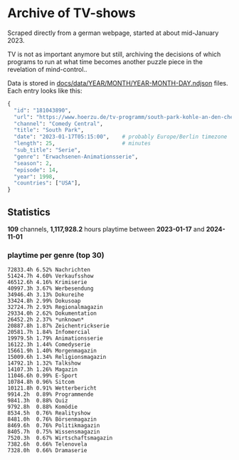 # Archive of TV-shows

Scraped directly from a german webpage, started at about mid-January 2023.

TV is not as important anymore but still, archiving the decisions of which programs to run at what time
becomes another puzzle piece in the revelation of mind-control.. 

Data is stored in [docs/data/YEAR/MONTH/YEAR-MONTH-DAY.ndjson](docs/data/) files. 
Each entry looks like this:

```python
{
  "id": "181043890", 
  "url": "https://www.hoerzu.de/tv-programm/south-park-kohle-an-den-chefkoch/bid_181043890/", 
  "channel": "Comedy Central", 
  "title": "South Park", 
  "date": "2023-01-17T05:15:00",    # probably Europe/Berlin timezone 
  "length": 25,                     # minutes 
  "sub_title": "Serie", 
  "genre": "Erwachsenen-Animationsserie", 
  "season": 2, 
  "episode": 14, 
  "year": 1998, 
  "countries": ["USA"],
}
```

## Statistics

**109** channels, **1,117,928.2** hours playtime between **2023-01-17** and **2024-11-01**


### playtime per genre (top 30)

    72833.4h 6.52% Nachrichten
    51424.7h 4.60% Verkaufsshow
    46512.6h 4.16% Krimiserie
    40997.3h 3.67% Werbesendung
    34946.4h 3.13% Dokureihe
    33424.8h 2.99% Dokusoap
    32724.7h 2.93% Regionalmagazin
    29334.0h 2.62% Dokumentation
    26452.2h 2.37% *unknown*
    20887.8h 1.87% Zeichentrickserie
    20581.7h 1.84% Infomercial
    19979.5h 1.79% Animationsserie
    16122.3h 1.44% Comedyserie
    15661.9h 1.40% Morgenmagazin
    15009.6h 1.34% Religionsmagazin
    14792.1h 1.32% Talkshow
    14107.3h 1.26% Magazin
    11046.6h 0.99% E-Sport
    10784.8h 0.96% Sitcom
    10121.8h 0.91% Wetterbericht
    9914.2h  0.89% Programmende
    9841.3h  0.88% Quiz
    9792.8h  0.88% Komödie
    8534.5h  0.76% Realityshow
    8481.0h  0.76% Börsenmagazin
    8469.6h  0.76% Politikmagazin
    8405.7h  0.75% Wissensmagazin
    7520.3h  0.67% Wirtschaftsmagazin
    7382.6h  0.66% Telenovela
    7328.0h  0.66% Dramaserie
